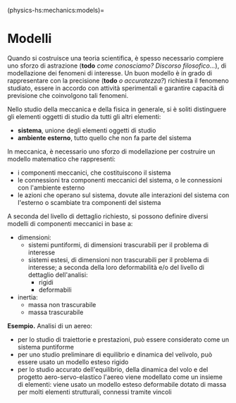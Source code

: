 (physics-hs:mechanics:models)=
# Modelli

Quando si costruisce una teoria scientifica, è spesso necessario compiere uno sforzo di astrazione (**todo** *come conosciamo? Discorso filosofico...*), di modellazione dei fenomeni di interesse. Un buon modello è in grado di rappresentare con la precisione (**todo** *o accuratezza?*) richiesta il fenomeno studiato, essere in accordo con attività sperimentali e garantire capacità di previsione che coinvolgono tali fenomeni.

Nello studio della meccanica e della fisica in generale, si è soliti distinguere gli elementi oggetti di studio da tutti gli altri elementi:
- **sistema**, unione degli elementi oggetti di studio
- **ambiente esterno**, tutto quello che non fa parte del sistema

In meccanica, è necessario uno sforzo di modellazione per costruire un modello matematico che rappresenti:
- i componenti meccanici, che costituiscono il sistema
- le connessioni tra componenti meccanici del sistema, o le connessioni con l'ambiente esterno
- le azioni che operano sul sistema, dovute alle interazioni del sistema con l'esterno o scambiate tra componenti del sistema

A seconda del livello di dettaglio richiesto, si possono definire diversi modelli di componenti meccanici in base a:
- dimensioni:
  - sistemi puntiformi, di dimensioni trascurabili per il problema di interesse
  - sistemi estesi, di dimensioni non trascurabili per il problema di interesse; a seconda della loro deformabilità e/o del livello di dettaglio dell'analisi:
    - rigidi
    - deformabili
- inertia:
  - massa non trascurabile
  - massa trascurabile

**Esempio.** Analisi di un aereo:
- per lo studio di traiettorie e prestazioni, può essere considerato come un sistema puntiforme
- per uno studio preliminare di equilibrio e dinamica del velivolo, può essere usato un modello esteso rigido
- per lo studio accurato dell'equilibrio, della dinamica del volo e del progetto aero-servo-elastico l'aereo viene modellato come un insieme di elementi: viene usato un modello esteso deformabile dotato di massa per molti elementi strutturali, connessi tramite vincoli

